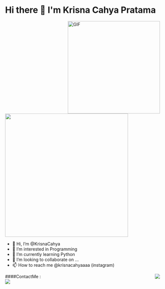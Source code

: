 <h1 style="center">
    Hi there 👋 I'm Krisna Cahya Pratama
</h1>

<img align="right" height="300"  alt="GIF" src="https://i.pinimg.com/originals/13/f0/ff/13f0ffdf12d65d1f1dc835d7d0429655.gif" />

<img align="center" src="https://github-readme-stats.vercel.app/api?username=KrisnaCahya&show_icons=true&theme=radical" width="400">

- 👋 Hi, I’m @KrisnaCahya
- 👀 I’m interested in Programming
- 🌱 I’m currently learning Python
- 💞️ I’m looking to collaborate on ...
- 📫 How to reach me @krisnacahyaaaa (instagram)


<img align="right" src="https://github-readme-stats.vercel.app/api/top-langs/?username=KrisnaCahya&layout=compact&theme=dracula" />

####ContactMe :
<br>
<a href="https://www.instagram.com/krisnacahyaaaa/">
    <img src="https://img.shields.io/badge/KrisnaCahya-bc2a8d?style=for-the-badge&logo=instagram&logoColor=white" />
</a>

